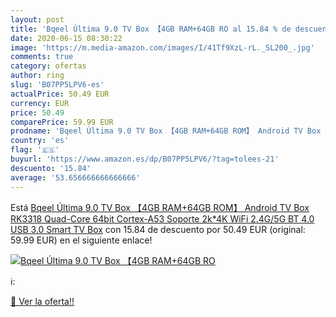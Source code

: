 ```yaml
---
layout: post
title: 'Bqeel Última 9.0 TV Box 【4GB RAM+64GB RO al 15.84 % de descuento'
date: 2020-06-15 08:30:22
image: 'https://m.media-amazon.com/images/I/41Tf9XzL-rL._SL200_.jpg'
comments: true
category: ofertas
author: ring
slug: 'B07PP5LPV6-es'
actualPrice: 50.49 EUR
currency: EUR
price: 50.49
comparePrice: 59.99 EUR
prodname: 'Bqeel Última 9.0 TV Box 【4GB RAM+64GB ROM】 Android TV Box RK3318 Quad-Core 64bit Cortex-A53 Soporte 2k*4K  WiFi 2.4G/5G BT 4.0   USB 3.0 Smart TV Box'
country: 'es'
flag: '🇪🇸'
buyurl: 'https://www.amazon.es/dp/B07PP5LPV6/?tag=tolees-21'
descuento: '15.84'
average: '53.656666666666666'
---
```


Está [Bqeel Última 9.0 TV Box 【4GB RAM+64GB ROM】 Android TV Box RK3318 Quad-Core 64bit Cortex-A53 Soporte 2k*4K  WiFi 2.4G/5G BT 4.0   USB 3.0 Smart TV Box](https://www.amazon.es/dp/B07PP5LPV6/?tag=tolees-21) con 15.84 de descuento por 50.49 EUR (original: 59.99 EUR) en el siguiente enlace!

[![Bqeel Última 9.0 TV Box 【4GB RAM+64GB RO](https://m.media-amazon.com/images/I/41Tf9XzL-rL._SL200_.jpg)](https://www.amazon.es/dp/B07PP5LPV6/?tag=tolees-21)

ℹ️:


[🛒 Ver la oferta!!](https://www.amazon.es/dp/B07PP5LPV6/?tag=tolees-21)
